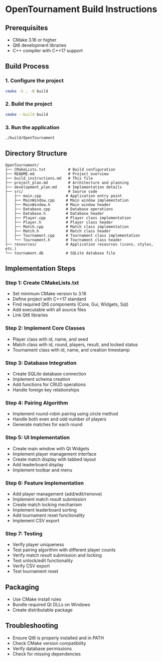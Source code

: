 # OpenTournament Build Instructions

## Prerequisites

- CMake 3.16 or higher
- Qt6 development libraries
- C++ compiler with C++17 support

## Build Process

### 1. Configure the project

```bash
cmake -S . -B build
```

### 2. Build the project

```bash
cmake --build build
```

### 3. Run the application

```bash
./build/OpenTournament
```

## Directory Structure

```
OpenTournament/
├── CMakeLists.txt          # Build configuration
├── README.md               # Project overview
├── build_instructions.md   # This file
├── project_plan.md         # Architecture and planning
├── development_plan.md     # Implementation details
├── src/                    # Source code
│   ├── main.cpp           # Application entry point
│   ├── MainWindow.cpp     # Main window implementation
│   ├── MainWindow.h       # Main window header
│   ├── Database.cpp       # Database operations
│   ├── Database.h         # Database header
│   ├── Player.cpp         # Player class implementation
│   ├── Player.h           # Player class header
│   ├── Match.cpp          # Match class implementation
│   ├── Match.h            # Match class header
│   ├── Tournament.cpp     # Tournament class implementation
│   └── Tournament.h       # Tournament class header
├── resources/             # Application resources (icons, styles, etc.)
└── tournament.db          # SQLite database file
```

## Implementation Steps

### Step 1: Create CMakeLists.txt

- Set minimum CMake version to 3.16
- Define project with C++17 standard
- Find required Qt6 components (Core, Gui, Widgets, Sql)
- Add executable with all source files
- Link Qt6 libraries

### Step 2: Implement Core Classes

- Player class with id, name, and seed
- Match class with id, round, players, result, and locked status
- Tournament class with id, name, and creation timestamp

### Step 3: Database Integration

- Create SQLite database connection
- Implement schema creation
- Add functions for CRUD operations
- Handle foreign key relationships

### Step 4: Pairing Algorithm

- Implement round-robin pairing using circle method
- Handle both even and odd number of players
- Generate matches for each round

### Step 5: UI Implementation

- Create main window with Qt Widgets
- Implement player management interface
- Create match display with tabbed layout
- Add leaderboard display
- Implement toolbar and menu

### Step 6: Feature Implementation

- Add player management (add/edit/remove)
- Implement match result submission
- Create match locking mechanism
- Implement leaderboard sorting
- Add tournament reset functionality
- Implement CSV export

### Step 7: Testing

- Verify player uniqueness
- Test pairing algorithm with different player counts
- Verify match result submission and locking
- Test unlock/edit functionality
- Verify CSV export
- Test tournament reset

## Packaging

- Use CMake install rules
- Bundle required Qt DLLs on Windows
- Create distributable package

## Troubleshooting

- Ensure Qt6 is properly installed and in PATH
- Check CMake version compatibility
- Verify database permissions
- Check for missing dependencies
